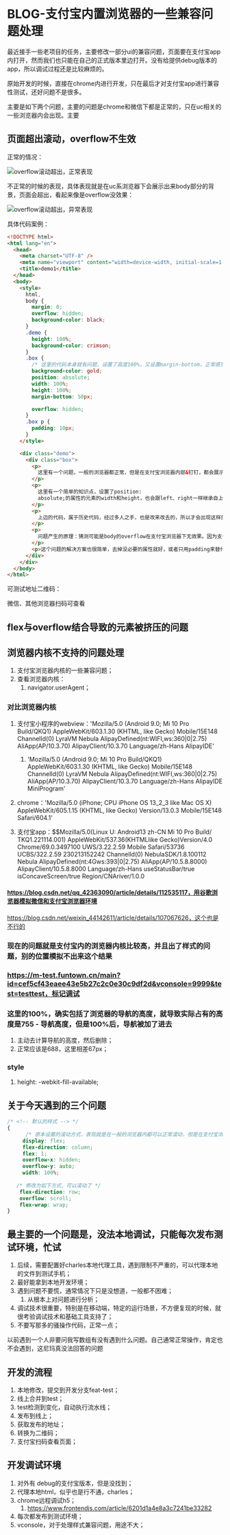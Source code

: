 # BLOG-支付宝内置浏览器的一些兼容问题处理

最近接手一些老项目的任务，主要修改一部分ui的兼容问题，页面要在支付宝app内打开，然而我们也只能在自己的正式版本里边打开。没有给提供debug版本的app，所以调试过程还是比较麻烦的。

原始开发的时候，直接在chrome内进行开发，只在最后才对支付宝app进行兼容性测试，还好问题不是很多。

主要是如下两个问题，主要的问题是chrome和微信下都是正常的，只在uc相关的一些浏览器内会出现。主要

## 页面超出滚动，overflow不生效

正常的情况：

![overflow滚动超出，正常表现](./imgs/WX20230817-211801.png)

不正常的时候的表现，具体表现就是在uc系浏览器下会展示出来body部分的背景，页面会超出，看起来像是overflow没效果：

![overflow滚动超出，异常表现](./imgs/WechatIMG107.jpeg)

具体代码案例：

```html
<!DOCTYPE html>
<html lang="en">
  <head>
    <meta charset="UTF-8" />
    <meta name="viewport" content="width=device-width, initial-scale=1.0" />
    <title>demo1</title>
  </head>
  <body>
    <style>
      html,
      body {
        margin: 0;
        overflow: hidden;
        background-color: black;
      }
      .demo {
        height: 100%;
        background-color: crimson;
      }
      .box {
        /* 这里的代码本身就有问题，设置了高度100%，又设置margin-bottom，正常感觉是肯定要超出的，但是又在外层设置了overflow*/
        background-color: gold;
        position: absolute;
        width: 100%;
        height: 100%;
        margin-bottom: 50px;

        overflow: hidden;
      }
      .box p {
        padding: 10px;
      }
    </style>

    <div class="demo">
      <div class="box">
        <p>
          这里有一个问题，一般的浏览器都正常，但是在支付宝浏览器内部&钉钉，都会展示黑色的body的背景，也就是说这个时候，内容超出了。
        </p>
        <p>
          这里有一个简单的知识点，设置了position:
          absolute;的属性的元素的width和height，也会跟left、right一样继承自上层最近的非static的定位的元素或者body
        </p>
        <p>
          上边的代码，属于历史代码，经过多人之手，也是改来改去的，所以才会出现这样的问题。一般正常写，肯定不会这样的。
        </p>
        <p>
          问题产生的原理：猜测可能是body的overflow在支付宝浏览器下无效果。因为支付宝的内置浏览器环境暂时还没有测试渠道，这个问题也是盲改，感觉这段比较奇葩就改了下，谁知竟然可以。
        </p>
        <p>这个问题的解决方案也很简单，去掉没必要的属性就好，或者只用padding来替代margin。</p>
      </div>
    </div>
  </body>
</html>
```

可测试地址二维码：



微信、其他浏览器扫码可查看

## flex与overflow结合导致的元素被挤压的问题

## 浏览器内核不支持的问题处理

1. 支付宝浏览器内核的一些兼容问题；
2. 查看浏览器内核：
   1. navigator.userAgent；

### 对比浏览器内核

1. 支付宝小程序的webview：'Mozilla/5.0 (Android 9.0; Mi 10 Pro Build/QKQ1) AppleWebKit/603.1.30 (KHTML, like Gecko) Mobile/15E148 ChannelId(0) LyraVM Nebula  AlipayDefined(nt:WIFI,ws:360|0|2.75) AliApp(AP/10.3.70) AlipayClient/10.3.70 Language/zh-Hans AlipayIDE'
   1. 'Mozilla/5.0 (Android 9.0; Mi 10 Pro Build/QKQ1) AppleWebKit/603.1.30 (KHTML, like Gecko) Mobile/15E148 ChannelId(0) LyraVM Nebula  AlipayDefined(nt:WIFI,ws:360|0|2.75) AliApp(AP/10.3.70) AlipayClient/10.3.70 Language/zh-Hans AlipayIDE MiniProgram'

2. chrome：'Mozilla/5.0 (iPhone; CPU iPhone OS 13_2_3 like Mac OS X) AppleWebKit/605.1.15 (KHTML, like Gecko) Version/13.0.3 Mobile/15E148 Safari/604.1'

3. 支付宝app：$$Mozilla/5.0(Linux U: Android13 zh-CN Mi 10 Pro Build/
TKQ1.221114.001) AppleWebKit/537.36(KHTMLlike Gecko)Version/4.0 Chrome/69.0.3497100 UWS/3.22.2.59 Mobile Safari/53736 UCBS/322.2.59 230213152242 Channelld(0) NebulaSDK/1.8.100112 Nebula AlipayDefined(nt:4Gws:393|0|2.75) AliApp(AP/10.5.8.8000) AlipayClient/10.5.8.8000 Language/zh-Hans useStatusBar/true isConcaveScreen/true Region/CNAriver/1.0.0

#### <https://blog.csdn.net/qq_42363090/article/details/112535117，用谷歌浏览器模拟微信和支付宝浏览器环境>

<https://blog.csdn.net/weixin_44142611/article/details/107067626，这个也是不行的>

### 现在的问题就是支付宝内的浏览器内核比较高，并且出了样式的问题，别的位置模拟不出来这个结果

### <https://m-test.funtown.cn/main?id=cef5cf43eaee43e5b27c2c0e30c9df2d&vconsole=9999&test=testtest，标记调试>

### 这里的100%，确实包括了浏览器的导航的高度，就导致实际占有的高度是755 - 导航高度，但是100%后，导航被加了进去

1. 主动去计算导航的高度，然后删除；
2. 正常应该是688，这里相差67px；

### style

1. height: -webkit-fill-available;

## 关于今天遇到的三个问题

```css
/* <!-- 默认的样式 --> */
{
      /* 原本设置的滚动方式，表现就是在一般的浏览器内都可以正常滚动，但是在支付宝浏览器内不能滚动，会被压缩在一起 */
     display: flex;
     flex-direction: column;
     flex: 1;
     overflow-x: hidden;
     overflow-y: auto;
     width: 100%;
   
   /* 修改为如下方式，可以滚动了 */
    flex-direction: row;
    overflow: scroll;
    flex-wrap: wrap;
}
```

## 最主要的一个问题是，没法本地调试，只能每次发布测试环境，忙试

1. 后续，需要配置好charles本地代理工具，遇到限制不严重的，可以代理本地的文件到测试手机；
2. 最好能拿到本地开发环境；
3. 遇到问题不要慌，通常情况下只是没想道，一般都不困难；
   1. 从根本上对问题进行分析；
4. 调试技术很重要，特别是在移动端，特定的运行场景，不方便复现的时候，就很考验调试技术和基础工具支持了；
5. 不要写那多的骚操作代码，正常一点；

以前遇到一个人非要问我写数组有没有遇到什么问题。自己通常正常操作，肯定也不会遇到，这尼玛真没法回答的问题

## 开发的流程

1. 本地修改，提交到开发分支feat-test；
2. 线上合并到test；
3. test检测到变化，自动执行流水线；
4. 发布到线上；
5. 获取发布的地址；
6. 转换为二维码；
7. 支付宝扫码查看页面；

## 开发调试环境

1. 对外有 debug的支付宝版本，但是没找到；
2. 代理本地html，似乎也是行不通，charles；
3. chrome远程调试h5；
   1. <https://www.frontendjs.com/article/6201d1a4e8a3c7241be33282>
4. 每次都发布到测试环境；
5. vconsole，对于处理样式兼容问题，用途不大；
